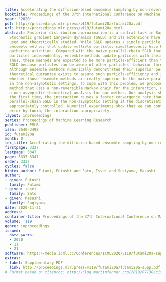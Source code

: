 ```yaml
---
title: Accelerating the diffusion-based ensemble sampling by non-reversible dynamics
booktitle: Proceedings of the 37th International Conference on Machine Learning
year: '2020'
pdf: http://proceedings.mlr.press/v119/futami20a/futami20a.pdf
url: http://proceedings.mlr.press/v119/futami20a.html
abstract: Posterior distribution approximation is a central task in Bayesian inference.
  Stochastic gradient Langevin dynamics (SGLD) and its extensions have been practically
  used and theoretically studied. While SGLD updates a single particle at a time,
  ensemble methods that update multiple particles simultaneously have been recently
  gathering attention. Compared with the naive parallel-chain SGLD that updates multiple
  particles independently, ensemble methods update particles with their interactions.
  Thus, these methods are expected to be more particle-efficient than the naive parallel-chain
  SGLD because particles can be aware of other particles’ behavior through their interactions.
  Although ensemble methods numerically demonstrated their superior performance, no
  theoretical guarantee exists to assure such particle-efficiency and it is unclear
  whether those ensemble methods are really superior to the naive parallel-chain SGLD
  in the non-asymptotic settings. To cope with this problem, we propose a novel ensemble
  method that uses a non-reversible Markov chain for the interaction, and we present
  a non-asymptotic theoretical analysis for our method. Our analysis shows that, for
  the first time, the interaction causes a faster convergence rate than the naive
  parallel-chain SGLD in the non-asymptotic setting if the discretization error is
  appropriately controlled. Numerical experiments show that we can control the discretization
  error by tuning the interaction appropriately.
layout: inproceedings
series: Proceedings of Machine Learning Research
publisher: PMLR
issn: 2640-3498
id: futami20a
month: 0
tex_title: Accelerating the diffusion-based ensemble sampling by non-reversible dynamics
firstpage: 3337
lastpage: 3347
page: 3337-3347
order: 3337
cycles: false
bibtex_author: Futami, Futoshi and Sato, Issei and Sugiyama, Masashi
author:
- given: Futoshi
  family: Futami
- given: Issei
  family: Sato
- given: Masashi
  family: Sugiyama
date: 2020-11-21
address: 
container-title: Proceedings of the 37th International Conference on Machine Learning
volume: '119'
genre: inproceedings
issued:
  date-parts:
  - 2020
  - 11
  - 21
software: https://media.icml.cc/Conferences/ICML2020/v119/futami20a-supp.zip
extras:
- label: Supplementary PDF
  link: http://proceedings.mlr.press/v119/futami20a/futami20a-supp.pdf
# Format based on citeproc: http://blog.martinfenner.org/2013/07/30/citeproc-yaml-for-bibliographies/
---
```

